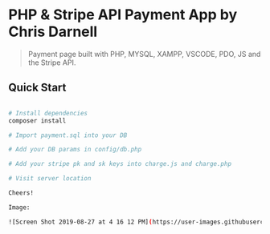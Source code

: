 # PHP & Stripe API Payment App by Chris Darnell

> Payment page built with PHP, MYSQL, XAMPP, VSCODE, PDO, JS and the Stripe API.

## Quick Start

```bash

# Install dependencies
composer install

# Import payment.sql into your DB

# Add your DB params in config/db.php

# Add your stripe pk and sk keys into charge.js and charge.php

# Visit server location

Cheers!

Image:

![Screen Shot 2019-08-27 at 4 16 12 PM](https://user-images.githubusercontent.com/22460957/63815537-96ddac80-c8fa-11e9-8a03-6e0ea6b90609.png)
